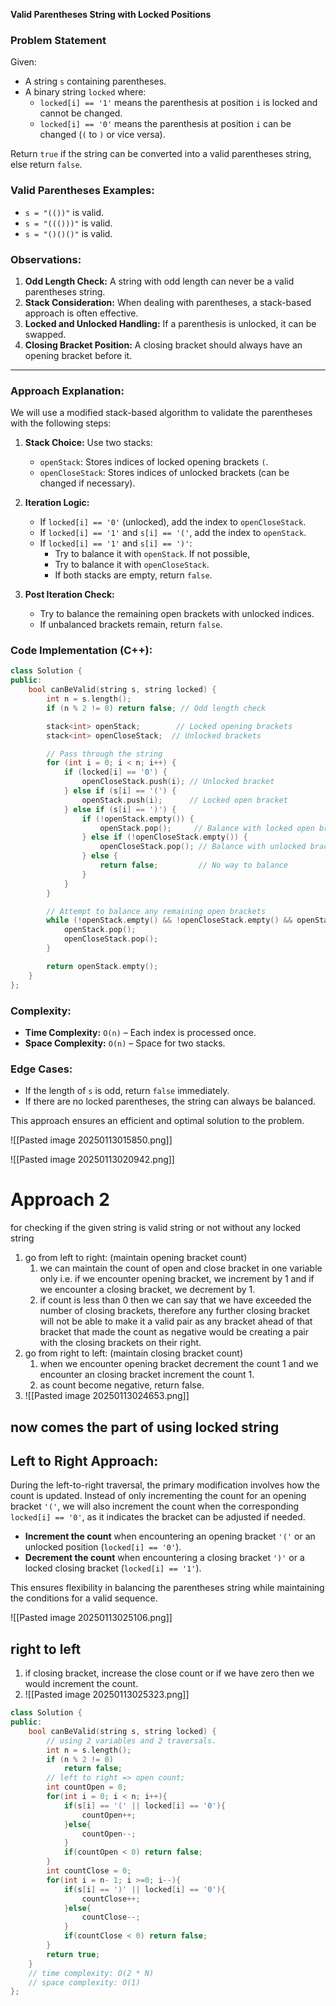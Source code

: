 **Valid Parentheses String with Locked Positions**

### Problem Statement

Given:

- A string `s` containing parentheses.
- A binary string `locked` where:
    - `locked[i] == '1'` means the parenthesis at position `i` is locked and cannot be changed.
    - `locked[i] == '0'` means the parenthesis at position `i` can be changed (`(` to `)` or vice versa).

Return `true` if the string can be converted into a valid parentheses string, else return `false`.

### Valid Parentheses Examples:

- `s = "(())"` is valid.
- `s = "((()))"` is valid.
- `s = "()()()"` is valid.

### Observations:

1. **Odd Length Check:** A string with odd length can never be a valid parentheses string.
2. **Stack Consideration:** When dealing with parentheses, a stack-based approach is often effective.
3. **Locked and Unlocked Handling:** If a parenthesis is unlocked, it can be swapped.
4. **Closing Bracket Position:** A closing bracket should always have an opening bracket before it.

---

### Approach Explanation:

We will use a modified stack-based algorithm to validate the parentheses with the following steps:

1. **Stack Choice:** Use two stacks:
    
    - `openStack`: Stores indices of locked opening brackets `(`.
    - `openCloseStack`: Stores indices of unlocked brackets (can be changed if necessary).
2. **Iteration Logic:**
    
    - If `locked[i] == '0'` (unlocked), add the index to `openCloseStack`.
    - If `locked[i] == '1'` and `s[i] == '('`, add the index to `openStack`.
    - If `locked[i] == '1'` and `s[i] == ')'`:
        - Try to balance it with `openStack`. If not possible,
        - Try to balance it with `openCloseStack`.
        - If both stacks are empty, return `false`.
3. **Post Iteration Check:**
    
    - Try to balance the remaining open brackets with unlocked indices.
    - If unbalanced brackets remain, return `false`.

### Code Implementation (C++):

```cpp
class Solution {
public:
    bool canBeValid(string s, string locked) {
        int n = s.length();
        if (n % 2 != 0) return false; // Odd length check

        stack<int> openStack;        // Locked opening brackets
        stack<int> openCloseStack;  // Unlocked brackets

        // Pass through the string
        for (int i = 0; i < n; i++) {
            if (locked[i] == '0') {
                openCloseStack.push(i); // Unlocked bracket
            } else if (s[i] == '(') {
                openStack.push(i);      // Locked open bracket
            } else if (s[i] == ')') {
                if (!openStack.empty()) {
                    openStack.pop();     // Balance with locked open bracket
                } else if (!openCloseStack.empty()) {
                    openCloseStack.pop(); // Balance with unlocked bracket
                } else {
                    return false;         // No way to balance
                }
            }
        }

        // Attempt to balance any remaining open brackets
        while (!openStack.empty() && !openCloseStack.empty() && openStack.top() < openCloseStack.top()) {
            openStack.pop();
            openCloseStack.pop();
        }

        return openStack.empty();
    }
};
```

### Complexity:

- **Time Complexity:** `O(n)` – Each index is processed once.
- **Space Complexity:** `O(n)` – Space for two stacks.

### Edge Cases:

- If the length of `s` is odd, return `false` immediately.
- If there are no locked parentheses, the string can always be balanced.

This approach ensures an efficient and optimal solution to the problem.


![[Pasted image 20250113015850.png]]


![[Pasted image 20250113020942.png]]



# Approach 2 

for checking if the given string is valid string or not without any locked string

1. go from left to right: (maintain opening bracket count)
	1. we can maintain the count of open and close bracket in one variable only i.e. if we encounter opening bracket, we increment by 1 and if we encounter a closing bracket, we decrement by 1.
	2. if count is less than 0 then we can say that we have exceeded the number of closing brackets, therefore any further closing bracket will not be able to make it a valid pair as any bracket ahead of that bracket that made the count as negative would be creating a pair with the closing brackets on their right. 
2. go from right to left: (maintain closing bracket count)
	1. when we encounter opening bracket decrement the count 1 and we encounter an closing bracket increment the count 1.
	2. as count become negative, return false.
3. ![[Pasted image 20250113024653.png]]


## now comes the part of using locked string 

## **Left to Right Approach:**  
During the left-to-right traversal, the primary modification involves how the count is updated. Instead of only incrementing the count for an opening bracket `'('`, we will also increment the count when the corresponding `locked[i] == '0'`, as it indicates the bracket can be adjusted if needed.

- **Increment the count** when encountering an opening bracket `'('` or an unlocked position (`locked[i] == '0'`).
- **Decrement the count** when encountering a closing bracket `')'` or a locked closing bracket (`locked[i] == '1'`).

This ensures flexibility in balancing the parentheses string while maintaining the conditions for a valid sequence.

![[Pasted image 20250113025106.png]]


## right to left

1. if closing bracket, increase the close count or if we have zero then we would increment the count.  
2. ![[Pasted image 20250113025323.png]]

```cpp
class Solution {
public:
    bool canBeValid(string s, string locked) {
        // using 2 variables and 2 traversals.
        int n = s.length();
        if (n % 2 != 0)
            return false;
        // left to right => open count;
        int countOpen = 0;
        for(int i = 0; i < n; i++){
            if(s[i] == '(' || locked[i] == '0'){
                countOpen++;
            }else{
                countOpen--;
            }
            if(countOpen < 0) return false;
        }
        int countClose = 0;
        for(int i = n- 1; i >=0; i--){
            if(s[i] == ')' || locked[i] == '0'){
                countClose++;
            }else{
                countClose--;
            }
            if(countClose < 0) return false;
        }
        return true;
    }
    // time complexity: O(2 * N)
    // space complexity: O(1)
};
```

